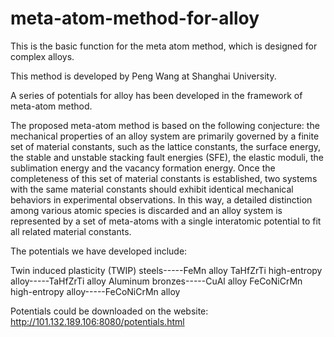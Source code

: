 # meta-atom-method-for-alloy
This is the basic function for the meta atom method, which is designed for complex alloys.

This method is developed by Peng Wang at Shanghai University.

A series of potentials for alloy has been developed in the framework of meta-atom method.

The proposed meta-atom method is based on the following conjecture: the mechanical properties of an alloy system are primarily governed by a finite set of material constants, such as the lattice constants, the surface energy, the stable and unstable stacking fault energies (SFE), the elastic moduli, the sublimation energy and the vacancy formation energy. Once the completeness of this set of material constants is established, two systems with the same material constants should exhibit identical mechanical behaviors in experimental observations. In this way, a detailed distinction among various atomic species is discarded and an alloy system is represented by a set of meta-atoms with a single interatomic potential to fit all related material constants.

The potentials we have developed include:

Twin induced plasticity (TWIP) steels-----FeMn alloy
TaHfZrTi high-entropy alloy-----TaHfZrTi alloy
Aluminum bronzes-----CuAl alloy
FeCoNiCrMn high-entropy alloy-----FeCoNiCrMn alloy

Potentials could be downloaded on the website: http://101.132.189.106:8080/potentials.html
